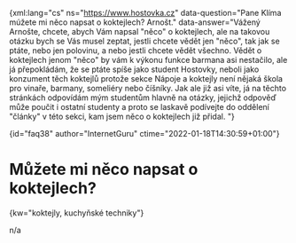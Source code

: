 
{xml:lang="cs" ns="https://www.hostovka.cz" data-question="Pane Klíma múžete mi něco napsat o koktejlech? Arnošt." data-answer="Vážený Arnošte, chcete, abych Vám napsal "něco" o koktejlech, ale na takovou otázku bych se Vás musel zeptat, jestli chcete vědět jen "něco", tak jak se ptáte, nebo jen polovinu, a nebo jestli chcete vědět všechno. Vědět o koktejlech jenom "něco" by vám k výkonu funkce barmana asi nestačilo, ale já přepokládám, že se ptáte spíše jako student Hostovky, neboli jako konzument těch koktejlů protože sekce Nápoje a koktejly není nějaká škola pro vinaře, barmany, someliéry nebo číšníky. Jak ale již asi víte, já na těchto stránkách odpovídám mým studentům hlavně na otázky, jejichž odpověď může poučit i ostatní studenty a proto se laskavě podívejte do oddělení "články" v této sekci, kam jsem něco o koktejlech již přidal. "}

{id="faq38" author="InternetGuru" ctime="2022-01-18T14:30:59+01:00"}

# Můžete mi něco napsat o koktejlech?

{kw="koktejly, kuchyňské techniky"}

n/a

